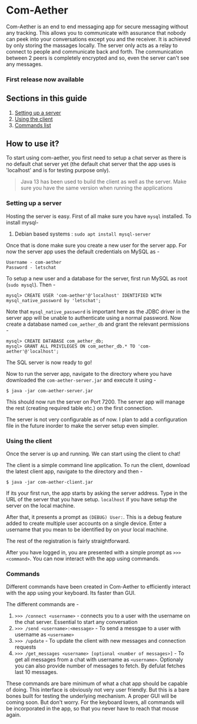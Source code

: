 # Com-Aether

Com-Aether is an end to end messaging app for secure messaging without any tracking. This allows you to communicate with assurance that nobody can peek into your conversations except you and the receiver. It is achieved by only storing the massages locally. The server only acts as a relay to connect to people and communicate back and forth. The communication between 2 peers is completely encrypted and so, even the server can't see any messages.

### First release now available

## Sections in this guide
1. [Setting up a server](#server)
2. [Using the client](#client)
3. [Commands list](#commands)

## How to use it?
To start using com-aether, you first need to setup a chat server as there is no default chat server yet (the default chat server that the app uses is 'localhost' and is for testing purpose only).

> Java 13 has been used to build the client as well as the server. Make sure you have the same version when running the applications

### <a name="server"></a>Setting up a server
Hosting the server is easy. First of all make sure you have `mysql` installed. To install mysql-
1. Debian based systems : ```sudo apt install mysql-server```

Once that is done make sure you create a new user for the server app. For now the server app uses the default credentials on MySQL as -
```
Username - com-aether
Password - letschat
```
To setup a new user and a database for the server, first run MySQL as root (`sudo mysql`). Then -
```
mysql> CREATE USER 'com-aether'@'localhost' IDENTIFIED WITH mysql_native_password by 'letschat';
```
Note that `mysql_native_password` is important here as the JDBC driver in the server app will be unable to authenticate using a normal password.
Now create a database named `com_aether_db` and grant the relevant permissions -
```
mysql> CREATE DATABASE com_aether_db;
mysql> GRANT ALL PRIVILEGES ON com_aether_db.* TO 'com-aether'@'localhost';
```

The SQL server is now ready to go!

Now to run the server app, navigate to the directory where you have downloaded the `com-aether-server.jar` and execute it using -
```
$ java -jar com-aether-server.jar
```
This should now run the server on Port 7200. The server app will manage the rest (creating required table etc.) on the first connection.

The server is not very configurable as of now. I plan to add a configuration file in the future inorder to make the server setup even simpler.

### <a name="client"></a>Using the client
Once the server is up and running. We can start using the client to chat!

The client is a simple command line application. To run the client, download the latest client app, navigate to the directory and then -
```
$ java -jar com-aether-client.jar
```
If its your first run, the app starts by asking the server address. Type in the URL of the server that you have setup. `localhost` if you have setup the server on the local machine. 

After that, it presents a prompt as `(DEBUG) User:`. This is a debug feature added to create multiple user accounts on a single device. Enter a username that you mean to be identified by on your local machine.

The rest of the registration is fairly straightforward.

After you have logged in, you are presented with a simple prompt as `>>> <command>`. You can now interact with the app using commands.

### <a name="commands"></a>Commands
Different commands have been created in Com-Aether to efficiently interact with the app using your keyboard. Its faster than GUI.

The different commands are -

1. `>>> /connect <username>` - connects you to a user with the username on the chat server. Essential to start any conversation
2. `>>> /send <username>:<message>` - To send a messgae to a user with username as `<username>`
3. `>>> /update` - To update the client with new messages and connection requests
4. `>>> /get_messages <username> [optional <number of messages>]` - To get all messages from a chat with username as `<username>`. Optionaly you can also provide number of messages to fetch. By defulat fetches last 10 messages.

These commands are bare minimum of what a chat app should be capable of doing. This interface is obviously not very user friendly. But this is a bare bones built for testing the underlying mechanism. A proper GUI will be coming soon. But don't worry. For the keyboard lovers, all commands will be incorporated in the app, so that you never have to reach that mouse again.
